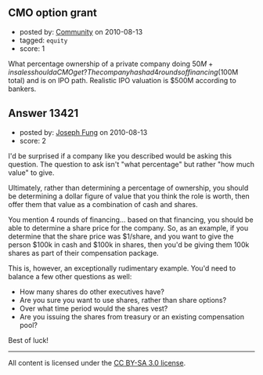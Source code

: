 ## CMO option grant

- posted by: [Community](https://stackexchange.com/users/-1/-1-community) on 2010-08-13
- tagged: `equity`
- score: 1

What percentage ownership of a private company doing $50M+ in sales should a CMO get? The company has had 4 rounds of financing ($100M total) and is on IPO path. Realistic IPO valuation is $500M according to bankers.


## Answer 13421

- posted by: [Joseph Fung](https://stackexchange.com/users/-1/1669-joseph-fung) on 2010-08-13
- score: 2

I'd be surprised if a company like you described would be asking this question. The question to ask isn't "what percentage" but rather "how much value" to give.

Ultimately, rather than determining a percentage of ownership, you should be determining a dollar figure of value that you think the role is worth, then offer them that value as a combination of cash and shares.

You mention 4 rounds of financing... based on that financing, you should be able to determine a share price for the company. So, as an example, if you determine that the share price was $1/share, and you want to give the person $100k in cash and $100k in shares, then you'd be giving them 100k shares as part of their compensation package.

This is, however, an exceptionally rudimentary example. You'd need to balance a few other questions as well:

 - How many shares do other executives have?
 - Are you sure you want to use shares, rather than share options?
 - Over what time period would the shares vest?
 - Are you issuing the shares from treasury or an existing compensation pool?

Best of luck!



---

All content is licensed under the [CC BY-SA 3.0 license](https://creativecommons.org/licenses/by-sa/3.0/).
